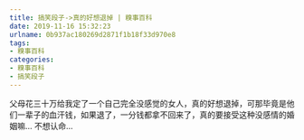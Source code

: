 ```yaml
---
title: 搞笑段子->真的好想退掉 | 糗事百科
date: 2019-11-16 15:32:23
urlname: 0b937ac180269d2871f1b18f33d970e8
tags: 
- 糗事百科
categories:
- 糗事百科
- 搞笑段子
---
```

父母花三十万给我定了一个自己完全没感觉的女人，真的好想退掉，可那毕竟是他们一辈子的血汗钱，如果退了，一分钱都拿不回来了，真的要接受这种没感情的婚姻嘛… 不想认命…


